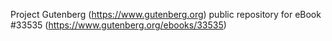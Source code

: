 Project Gutenberg (https://www.gutenberg.org) public repository for eBook #33535 (https://www.gutenberg.org/ebooks/33535)
